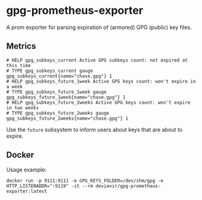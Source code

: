 # gpg-prometheus-exporter

A prom exporter for parsing expiration of (armored) GPG (public) key files.

## Metrics

```
# HELP gpg_subkeys_current Active GPG subkeys count: not expired at this time
# TYPE gpg_subkeys_current gauge
gpg_subkeys_current{name="chase.gpg"} 1
# HELP gpg_subkeys_future_1week Active GPG keys count: won't expire in a week
# TYPE gpg_subkeys_future_1week gauge
gpg_subkeys_future_1week{name="chase.gpg"} 1
# HELP gpg_subkeys_future_2weeks Active GPG keys count: won't expire in two weeks
# TYPE gpg_subkeys_future_2weeks gauge
gpg_subkeys_future_2weeks{name="chase.gpg"} 1
```

Use the `future` subsystem to inform users about keys that are about to expire.

## Docker

Usage example:

```
docker run -p 9111:9111 -e GPG_KEYS_FOLDER=/dev/shm/gpg -e HTTP_LISTENADDR=":9119" -it --rm deviavir/gpg-prometheus-exporter:latest
```
